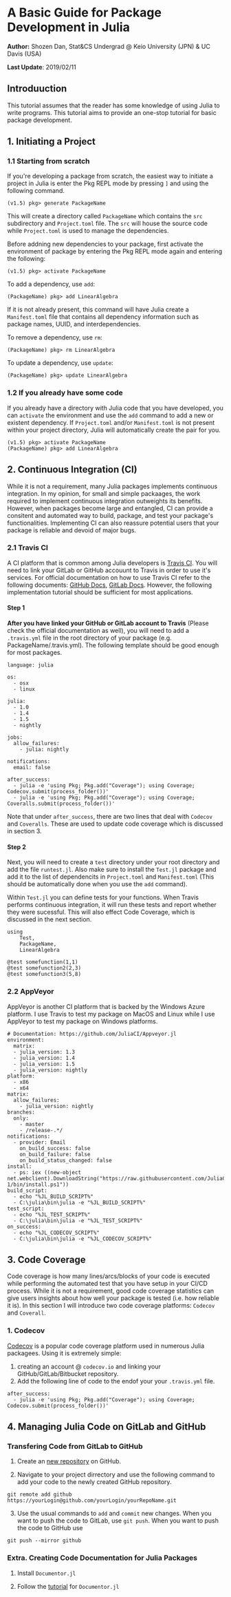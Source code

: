 # A Basic Guide for Package Development in Julia
**Author:** Shozen Dan, Stat&CS Undergrad @ Keio University (JPN) & UC Davis (USA)

**Last Update**: 2019/02/11

## Introduuction
This tutorial assumes that the reader has some knowledge of using Julia to write programs. This tutorial aims to provide an one-stop tutorial for basic package development. 

## 1. Initiating a Project

### 1.1 Starting from scratch
If you're developing a package from scratch, the easiest way to initiate a project in Julia is enter the Pkg REPL mode by pressing ``]`` and using the following command.
```{julia}
(v1.5) pkg> generate PackageName
```
This will create a directory called ``PackageName`` which contains the ``src`` subdirectory and ``Project.toml`` file. The ``src`` will house the source code while ``Project.toml`` is used to manage the dependencies. 

Before addning new dependencies to your package, first activate the environment of package by entering the Pkg REPL mode again and entering the following:
```{julia}
(v1.5) pkg> activate PackageName
```

To add a dependency, use ``add``:
```{julia}
(PackageName) pkg> add LinearAlgebra
```
If it is not already present, this command will have Julia create a ``Manifest.toml`` file that contains all dependency information such as package names, UUID, and interdependencies.

To remove a dependency, use ``rm``:
```{julia}
(PackageName) pkg> rm LinearAlgebra
```

To update a dependency, use ``update``:
```{julia}
(PackageName) pkg> update LinearAlgebra
```
### 1.2 If you already have some code
If you already have a directory with Julia code that you have developed, you can ``activate`` the environment and use the ``add`` command to add a new or existent dependency. If ``Project.toml`` and/or ``Manifest.toml`` is not present within your project directory, Julia will automatically create the pair for you.
```{julia}
(v1.5) pkg> activate PackageName
(PackageName) pkg> add LinearAlgebra
```

## 2. Continuous Integration (CI)
While it is not a requirement, many Julia packages implements continuous integration. In my opinion, for small and simple packaages, the work required to implement continuous integration outweights its benefits. However, when packages become large and entangled, CI can provide a consitent and automated way to build, package, and test your package's functionalities. Implementing CI can also reassure potential users that your package is reliable and devoid of major bugs. 

### 2.1 Travis CI
A CI platform that is common among Julia developers is [Travis CI](https://travis-ci.org/). You will need to link your GitLab or GitHub accouunt to Travis in order to use it's services. For official documentation on how to use Travis CI refer to the following documents: [GitHub Docs](https://docs.travis-ci.com/user/tutorial/#to-get-started-with-travis-ci-using-github), [GitLab Docs](https://docs.travis-ci.com/user/tutorial/#to-get-started-with-travis-ci-using-gitlab). However, the following implementation tutorial should be sufficient for most applications.

#### Step 1
**After you have linked your GitHub or GitLab account to Travis** (Please check the official documentation as well), you will need to add a ``.travis.yml`` file in the root directory of your package (e.g. PackageName/.travis.yml). The following template should be good enough for most packages.
```{yaml}
language: julia

os:
  - osx
  - linux

julia:
  - 1.0
  - 1.4
  - 1.5
  - nightly

jobs:
  allow_failures:
    - julia: nightly

notifications:
  email: false

after_success:
  - julia -e 'using Pkg; Pkg.add("Coverage"); using Coverage; Codecov.submit(process_folder())'
  - julia -e 'using Pkg; Pkg.add("Coverage"); using Coverage; Coveralls.submit(process_folder())'
```
Note that under `after_success`, there are two lines that deal with `Codecov` and `Coveralls`. These are used to update code coverage which is discussed in section 3.

#### Step 2
Next, you will need to create a `test` directory under your root directory and add the file `runtest.jl`. Also make sure to install the `Test.jl` package and add it to the list of dependencits in `Project.toml` and `Manifest.toml` (This should be automatically done when you use the `add` command). 

Within ``Test.jl`` you can define tests for your functions. When Travis performs continuous integration, it will run these tests and report whether they were sucessful. This will also effect Code Coverage, which is discussed in the next section. 
```{julia}
using
    Test,
    PackageName,
    LinearAlgebra

@test somefunction(1,1)
@test somefunction2(2,3)
@test somefunction3(5,8)
```

### 2.2 AppVeyor
AppVeyor is another CI platform that is backed by the Windows Azure platform. I use Travis to test my package on MacOS and Linux while I use AppVeyor to test my package on Windows platforms.
```{julia}
# Documentation: https://github.com/JuliaCI/Appveyor.jl
environment:
  matrix:
  - julia_version: 1.3
  - julia_version: 1.4
  - julia_version: 1.5
  - julia_version: nightly
platform:
  - x86
  - x64
matrix:
  allow_failures:
    - julia_version: nightly
branches:
  only:
    - master
    - /release-.*/
notifications:
  - provider: Email
    on_build_success: false
    on_build_failure: false
    on_build_status_changed: false
install:
  - ps: iex ((new-object net.webclient).DownloadString("https://raw.githubusercontent.com/JuliaCI/Appveyor.jl/version-1/bin/install.ps1"))
build_script:
  - echo "%JL_BUILD_SCRIPT%"
  - C:\julia\bin\julia -e "%JL_BUILD_SCRIPT%"
test_script:
  - echo "%JL_TEST_SCRIPT%"
  - C:\julia\bin\julia -e "%JL_TEST_SCRIPT%"
on_success:
  - echo "%JL_CODECOV_SCRIPT%"
  - C:\julia\bin\julia -e "%JL_CODECOV_SCRIPT%"
```

## 3. Code Coverage
Code coverage is how many lines/arcs/blocks of your code is executed while performing the automated test that you have setup in your CI/CD process. While it is not a requirement, good code coverage statistics can give users insights about how well your package is tested (i.e. how reliable it is). In this section I will introduce two code coverage platforms: `Codecov` and `Coverall`.

### 1. Codecov
[Codecov](https://about.codecov.io/) is a popular code coverage platform used in numerous Julia packagees. Using it is extremely simple: 
1. creating an account @ `codecov.io` and linking your GitHub/GitLab/Bitbucket repository.
2. Add the following line of code to the endof your your `.travis.yml` file. 
```{julia}
after_success:
  - julia -e 'using Pkg; Pkg.add("Coverage"); using Coverage; Codecov.submit(process_folder())'
```

## 4. Managing Julia Code on GitLab and GitHub
### Transfering Code from GitLab to GitHub
1. Create an [new repository](https://docs.github.com/en/github/getting-started-with-github/create-a-repo) on GitHub.

2. Navigate to your project dirrectory and use the following command to add your code to the newly created GitHub repository.
```
git remote add github https://yourLogin@github.com/yourLogin/yourRepoName.git
```

3. Use the usual commands to `add` and `commit` new changes. When you want to push the code to GitLab, use ``git push``. When you want to push the code to GitHub use 
```
git push --mirror github
```

### Extra. Creating Code Documentation for Julia Packages
1. Install `Documentor.jl`

2. Follow the [tutorial](https://juliadocs.github.io/Documenter.jl/stable/man/guide/) for `Documentor.jl`
